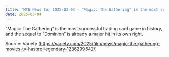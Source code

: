 ```yaml
---
title: "MTG News for 2025-03-04 - “Magic: The Gathering” is the most successful trad..."
date: 2025-03-04
---
```


“Magic: The Gathering” is the most successful trading card game in history, and the sequel to “Dominion” is already a major hit in its own right.

Source: Variety (https://variety.com/2025/film/news/magic-the-gathering-movies-tv-hasbro-legendary-1236299642/)
